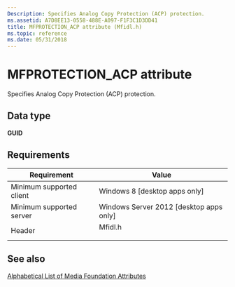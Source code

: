 ```yaml
---
Description: Specifies Analog Copy Protection (ACP) protection.
ms.assetid: A7D8EE13-0558-488E-A097-F1F3C1D3DD41
title: MFPROTECTION_ACP attribute (Mfidl.h)
ms.topic: reference
ms.date: 05/31/2018
---
```


# MFPROTECTION\_ACP attribute

Specifies Analog Copy Protection (ACP) protection.

## Data type

**GUID**

## Requirements



| Requirement | Value |
|-------------------------------------|------------------------------------------------------------------------------------|
| Minimum supported client<br/> | Windows 8 \[desktop apps only\]<br/>                                         |
| Minimum supported server<br/> | Windows Server 2012 \[desktop apps only\]<br/>                               |
| Header<br/>                   | <dl> <dt>Mfidl.h</dt> </dl> |



## See also

<dl> <dt>

[Alphabetical List of Media Foundation Attributes](alphabetical-list-of-media-foundation-attributes.md)
</dt> </dl>

 

 





